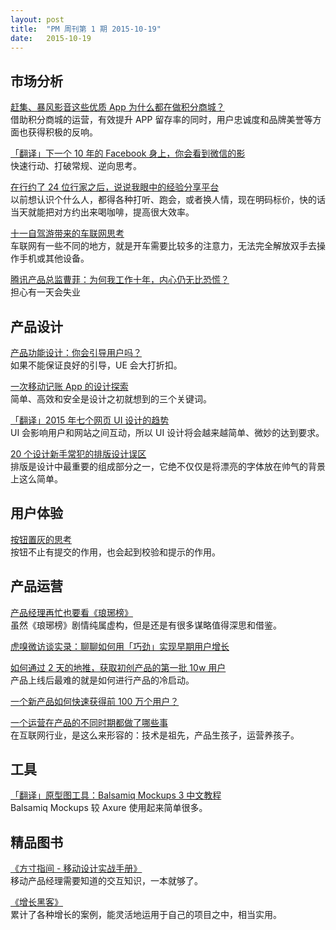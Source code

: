 ```yaml
---
layout: post
title:  "PM 周刊第 1 期 2015-10-19"
date:   2015-10-19
---
```


## 市场分析   

[赶集、暴风影音这些优质 App 为什么都在做积分商城？](http://mp.weixin.qq.com/s?__biz=MjM5NDEwMjg2MA==&mid=214174908&idx=1&sn=3cb17eb4be6e8b1b588411f3a82b3c54&scene=1&srcid=10150KPNwOMIvP2qidOf8jqE&from=groupmessage&isappinstalled=0#rd)     
借助积分商城的运营，有效提升 APP 留存率的同时，用户忠诚度和品牌美誉等方面也获得积极的反响。   

[「翻译」下一个 10 年的 Facebook 身上，你会看到微信的影](http://www.geekpark.net/topics/213649)    
快速行动、打破常规、逆向思考。

[在行约了 24 位行家之后，说说我眼中的经验分享平台](http://mp.weixin.qq.com/s?__biz=MjM5NDA4MjAzMA==&mid=212391161&idx=1&sn=a22382702babc0ad5cbedd31b4872380&scene=1&srcid=1018ew65HQAtatPQqfmJurIM&from=groupmessage&isappinstalled=0#rd)    
以前想认识个什么人，都得各种打听、跑会，或者换人情，现在明码标价，快的话当天就能把对方约出来喝咖啡，提高很大效率。  

[十一自驾游带来的车联网思考](http://mp.weixin.qq.com/s?__biz=MjM5MDY2NjMyMw==&mid=212956346&idx=1&sn=d263297d3f5fbc22a0a5903461e4e557&scene=1&srcid=10154FilIXpYExTIxtsWNlbw&from=groupmessage&isappinstalled=0#rd)    
车联网有一些不同的地方，就是开车需要比较多的注意力，无法完全解放双手去操作手机或其他设备。  

[腾讯产品总监曹菲：为何我工作十年，内心仍无比恐慌？](http://mp.weixin.qq.com/s?__biz=MjM5ODEyNDA3Mg==&mid=400040564&idx=1&sn=9cc6285278419cb5b4bdbdce726fc44b&scene=2&srcid=1018Rhl3KmLtPlbwDHuC1zRT&from=timeline&isappinstalled=0&key=b410d3164f5f798e69250dff53acc7ab9de1b735e2fdfa23e7c616a86855eb89c3fff20f7979d2b6cc022cb1fa351234&ascene=0&uin=NDgwNzA1&devicetype=iMac+MacBookPro11%2C1+OSX+OSX+10.11+build(15A284)&version=11020201&pass_ticket=TrHCIWJHN%2BGsVgFnZoT7hQldUNZ91%2FgXL%2BLsYVUj93Y%3D)     
担心有一天会失业   

## 产品设计

[产品功能设计：你会引导用户吗？](http://mp.weixin.qq.com/s?__biz=MjM5NjA3ODI3Ng==&mid=208269348&idx=3&sn=50b9866bb6d31201a9574c7d1fb7c4ee&scene=1&srcid=10159q44kx3Bcpzd2CyVXpkB&from=groupmessage&isappinstalled=0#rd)    
如果不能保证良好的引导，UE 会大打折扣。 

[一次移动记账 App 的设计探索](http://isux.tencent.com/finance-mobile-app-design.html)    
简单、高效和安全是设计之初就想到的三个关键词。 

[「翻译」2015 年七个网页 UI 设计的趋势](http://ued.ctrip.com/blog/2015-seven-web-ui-design-trends.html)       
UI 会影响用户和网站之间互动，所以 UI 设计将会越来越简单、微妙的达到要求。  

[20 个设计新手常犯的排版设计误区](http://mp.weixin.qq.com/s?__biz=MjM5NjA3ODI3Ng==&mid=208269348&idx=2&sn=3b9c31fdb82c8eb25a1ce7102047f5f4&scene=1&srcid=10157W0PqT9httAXb5Dk4cI5&from=groupmessage&isappinstalled=0#rd)     
排版是设计中最重要的组成部分之一，它绝不仅仅是将漂亮的字体放在帅气的背景上这么简单。

## 用户体验

[按钮置灰的思考](http://ued.ctrip.com/blog/button-reset-grey-reflection.html)  
按钮不止有提交的作用，也会起到校验和提示的作用。  

## 产品运营

[产品经理再忙也要看《琅琊榜》](http://www.cyzone.cn/a/20151010/281523.html)     
虽然《琅琊榜》剧情纯属虚构，但是还是有很多谋略值得深思和借鉴。  

[虎嗅微访谈实录：聊聊如何用「巧劲」实现早期用户增长](http://mp.weixin.qq.com/s?__biz=MzA4NDk5OTgzMg==&mid=209244901&idx=1&sn=4f1c04591a958ec14caf8514878bf38e&scene=1&srcid=10158O4hhXiv9AIGdnsDdf9j&from=groupmessage&isappinstalled=0#rd)   

[如何通过 2 天的地推，获取初创产品的第一批 10w 用户](http://mp.weixin.qq.com/s?__biz=MjM5OTEwNjI2MA==&mid=210377033&idx=1&sn=e4a5acdf58a306f3815f0a18166fc65c&scene=1&srcid=1013nu3JztA00FeuJVrgxBgy&from=groupmessage&isappinstalled=0#rd)     
产品上线后最难的就是如何进行产品的冷启动。   

[一个新产品如何快速获得前 100 万个用户？](http://mp.weixin.qq.com/s?__biz=MjM5Mjk5NDE2MA==&mid=208914318&idx=4&sn=6aa2698c1cf51a7665894897249fc535&scene=1&srcid=1014GkN3QPRavdwEexiFzqwg&from=groupmessage&isappinstalled=0#rd)     

[一个运营在产品的不同时期都做了哪些事](http://mp.weixin.qq.com/s?__biz=MzIwMzA0MDcwMg==&mid=209096263&idx=1&sn=1efc2edd98a06fc4547907590bd14927&scene=1&srcid=1015WE2d9fy8YcDRCPwrUOiL&from=groupmessage&isappinstalled=0#rd)    
在互联网行业，是这么来形容的：技术是祖先，产品生孩子，运营养孩子。   

## 工具

[「翻译」原型图工具：Balsamiq Mockups 3 中文教程](http://wiki.jikexueyuan.com/project/balsamiq-mockups-doc/)   
Balsamiq Mockups 较 Axure 使用起来简单很多。   
   
## 精品图书

[《方寸指间 - 移动设计实战手册》](http://dwz.cn/fangcun)   
移动产品经理需要知道的交互知识，一本就够了。    

[《增长黑客》](http://dwz.cn/growth-hacker)   
累计了各种增长的案例，能灵活地运用于自己的项目之中，相当实用。   
 

